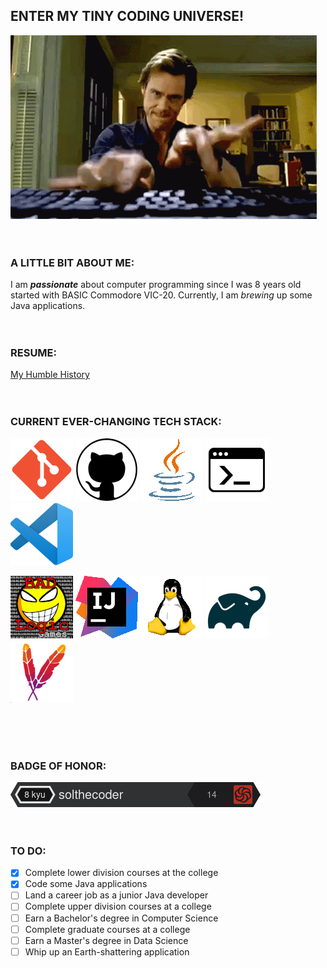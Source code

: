 ## ENTER MY TINY CODING UNIVERSE!

![Ifinite Windows](niff/coding.gif)
<br>
<br>
<br>
### A LITTLE BIT ABOUT ME:
I am ***passionate*** about computer programming since I was 8 years old started with BASIC Commodore VIC-20.
Currently, I am *brewing* up some Java applications.
<br>
<br>
<br>
### RESUME:
[My Humble History](https://drive.google.com/file/d/1hXFhJfNRX8HzQCxfWTyJeOI22DLF9d3S/view?usp=sharing)
<br>
<br>
<br>
### CURRENT EVER-CHANGING TECH STACK:
[![git](niff/git1.png)](https://git-scm.com/) [![github](niff/github1.png)](https://github.com/) [![java](niff/java1.png)](https://www.java.com/en/) [![cli](niff/cli1.png)](https://www.w3schools.com/whatis/whatis_cli.asp) [![visual studio code](niff/vc1.png)](https://code.visualstudio.com/)

[![libgdx](niff/libgdx1.jpg)](https://libgdx.com/) [![intellij](niff/idea1.png)](https://www.jetbrains.com/idea/) [![linux](niff/linux1.png)](https://www.linux.org/) [![gradle](niff/Gradle1.png)](https://gradle.org/) [![maven](niff/mv1.png)](https://maven.apache.org/)

<br>
<br>
<br>

### BADGE OF HONOR:
![codewars badge](niff/badge1.png)
<br>
<br>
<br>
### TO DO:
- [x] Complete lower division courses at the college
- [x] Code some Java applications
- [ ] Land a career job as a junior Java developer
- [ ] Complete upper division courses at a college
- [ ] Earn a Bachelor's degree in Computer Science
- [ ] Complete graduate courses at a college
- [ ] Earn a Master's degree in Data Science
- [ ] Whip up an Earth-shattering application
